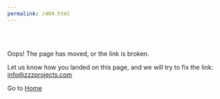 ```yaml
---
permalink: /404.html
---
```


<div style="margin-top: 60px;"></div>
Oops! The page has moved, or the link is broken.

Let us know how you landed on this page, and we will try to fix the link: <a href="mailto:info@zzzprojects.com">info@zzzprojects.com</a>

Go to <a href="http://entityframework-plus.net/">Home</a>
